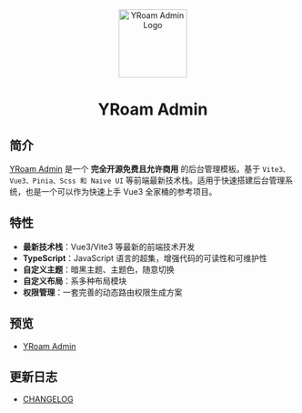 <div align="center">
	<a href="https://github.com/flingyp/yroam-admin">
		<img alt="YRoam Admin Logo" width="120" src="https://s1.ax1x.com/2022/10/29/x5lPv8.png">
	</a>
	<h1>YRoam Admin</h1>
</div>

## 简介

[YRoam Admin](https://github.com/flingyp/yroam-admin) 是一个 **完全开源免费且允许商用** 的后台管理模板。基于 `Vite3、Vue3、Pinia、Scss 和 Naive UI` 等前端最新技术栈。适用于快速搭建后台管理系统，也是一个可以作为快速上手 Vue3 全家桶的参考项目。

## 特性

- **最新技术栈**：Vue3/Vite3 等最新的前端技术开发
- **TypeScript**：JavaScript 语言的超集，增强代码的可读性和可维护性
- **自定义主题**：暗黑主题、主题色，随意切换
- **自定义布局**：系多种布局模块
- **权限管理**：一套完善的动态路由权限生成方案

## 预览

- [YRoam Admin](https://yyblog.top/yroam-admin)

## 更新日志

- [CHANGELOG](https://github.com/flingyp/yroam-admin/blob/main/CHANGELOG.md)
